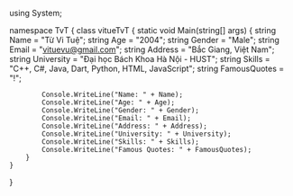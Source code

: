 using System;

namespace TvT
{
    class vitueTvT
    {
        static void Main(string[] args)
        {
            string Name = "Từ Vi Tuệ";
            string Age = "2004";
            string Gender = "Male";
            string Email = "vituevu@gmail.com";
            string Address = "Bắc Giang, Việt Nam";
            string University = "Đại học Bách Khoa Hà Nội - HUST";
            string Skills = "C++, C#, Java, Dart, Python, HTML, JavaScript";
            string FamousQuotes = "!";
            
            Console.WriteLine("Name: " + Name);
            Console.WriteLine("Age: " + Age);
            Console.WriteLine("Gender: " + Gender);
            Console.WriteLine("Email: " + Email);
            Console.WriteLine("Address: " + Address);
            Console.WriteLine("University: " + University);
            Console.WriteLine("Skills: " + Skills);
            Console.WriteLine("Famous Quotes: " + FamousQuotes);
        }
    }
}
